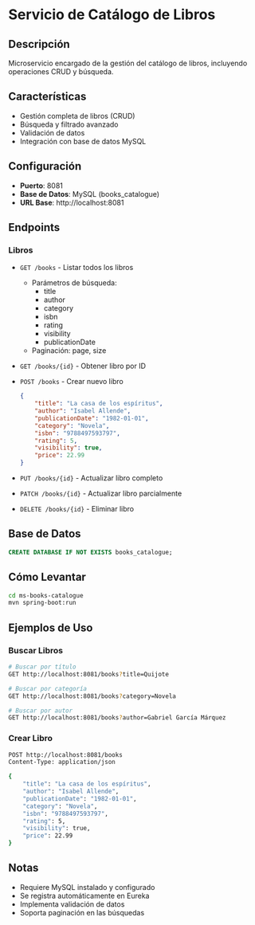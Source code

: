 # Servicio de Catálogo de Libros

## Descripción
Microservicio encargado de la gestión del catálogo de libros, incluyendo operaciones CRUD y búsqueda.

## Características
- Gestión completa de libros (CRUD)
- Búsqueda y filtrado avanzado
- Validación de datos
- Integración con base de datos MySQL

## Configuración
- **Puerto**: 8081
- **Base de Datos**: MySQL (books_catalogue)
- **URL Base**: http://localhost:8081

## Endpoints

### Libros
- `GET /books` - Listar todos los libros
  - Parámetros de búsqueda:
    - title
    - author
    - category
    - isbn
    - rating
    - visibility
    - publicationDate
  - Paginación: page, size

- `GET /books/{id}` - Obtener libro por ID

- `POST /books` - Crear nuevo libro
  ```json
  {
      "title": "La casa de los espíritus",
      "author": "Isabel Allende",
      "publicationDate": "1982-01-01",
      "category": "Novela",
      "isbn": "9788497593797",
      "rating": 5,
      "visibility": true,
      "price": 22.99
  }
  ```

- `PUT /books/{id}` - Actualizar libro completo

- `PATCH /books/{id}` - Actualizar libro parcialmente

- `DELETE /books/{id}` - Eliminar libro

## Base de Datos
```sql
CREATE DATABASE IF NOT EXISTS books_catalogue;
```

## Cómo Levantar
```bash
cd ms-books-catalogue
mvn spring-boot:run
```

## Ejemplos de Uso

### Buscar Libros
```bash
# Buscar por título
GET http://localhost:8081/books?title=Quijote

# Buscar por categoría
GET http://localhost:8081/books?category=Novela

# Buscar por autor
GET http://localhost:8081/books?author=Gabriel García Márquez
```

### Crear Libro
```bash
POST http://localhost:8081/books
Content-Type: application/json

{
    "title": "La casa de los espíritus",
    "author": "Isabel Allende",
    "publicationDate": "1982-01-01",
    "category": "Novela",
    "isbn": "9788497593797",
    "rating": 5,
    "visibility": true,
    "price": 22.99
}
```

## Notas
- Requiere MySQL instalado y configurado
- Se registra automáticamente en Eureka
- Implementa validación de datos
- Soporta paginación en las búsquedas 